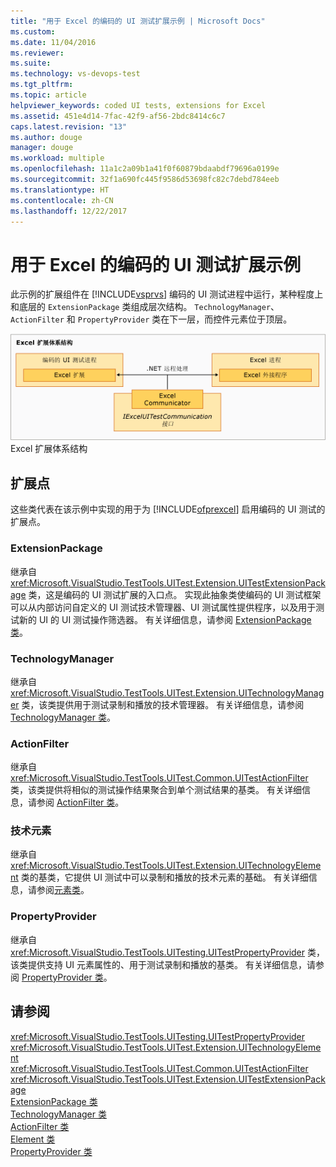 ```yaml
---
title: "用于 Excel 的编码的 UI 测试扩展示例 | Microsoft Docs"
ms.custom: 
ms.date: 11/04/2016
ms.reviewer: 
ms.suite: 
ms.technology: vs-devops-test
ms.tgt_pltfrm: 
ms.topic: article
helpviewer_keywords: coded UI tests, extensions for Excel
ms.assetid: 451e4d14-7fac-42f9-af56-2bdc8414c6c7
caps.latest.revision: "13"
ms.author: douge
manager: douge
ms.workload: multiple
ms.openlocfilehash: 11a1c2a09b1a41f0f60879bdaabdf79696a0199e
ms.sourcegitcommit: 32f1a690fc445f9586d53698fc82c7debd784eeb
ms.translationtype: HT
ms.contentlocale: zh-CN
ms.lasthandoff: 12/22/2017
---
```

# <a name="sample-coded-ui-test-extension-for-excel"></a>用于 Excel 的编码的 UI 测试扩展示例
此示例的扩展组件在 [!INCLUDE[vsprvs](../code-quality/includes/vsprvs_md.md)] 编码的 UI 测试进程中运行，某种程度上和底层的 `ExtensionPackage` 类组成层次结构。 `TechnologyManager`、`ActionFilter` 和 `PropertyProvider` 类在下一层，而控件元素位于顶层。  
  
 ![Excel 测试扩展体系结构](../test/media/excel_extarch.png "Excel_ExtArch")  
Excel 扩展体系结构  
  
## <a name="extension-points"></a>扩展点  
 这些类代表在该示例中实现的用于为 [!INCLUDE[ofprexcel](../test/includes/ofprexcel_md.md)] 启用编码的 UI 测试的扩展点。  
  
### <a name="extensionpackage"></a>ExtensionPackage  
 继承自 <xref:Microsoft.VisualStudio.TestTools.UITest.Extension.UITestExtensionPackage> 类，这是编码的 UI 测试扩展的入口点。 实现此抽象类使编码的 UI 测试框架可以从内部访问自定义的 UI 测试技术管理器、UI 测试属性提供程序，以及用于测试新的 UI 的 UI 测试操作筛选器。 有关详细信息，请参阅 [ExtensionPackage 类](../test/sample-excel-extension-extensionpackage-class.md)。  
  
### <a name="technologymanager"></a>TechnologyManager  
 继承自 <xref:Microsoft.VisualStudio.TestTools.UITest.Extension.UITechnologyManager> 类，该类提供用于测试录制和播放的技术管理器。 有关详细信息，请参阅 [TechnologyManager 类](../test/sample-excel-extension-technologymanager-class.md)。  
  
### <a name="actionfilter"></a>ActionFilter  
 继承自 <xref:Microsoft.VisualStudio.TestTools.UITest.Common.UITestActionFilter> 类，该类提供将相似的测试操作结果聚合到单个测试结果的基类。 有关详细信息，请参阅 [ActionFilter 类](../test/sample-excel-extension-actionfilter-class.md)。  
  
### <a name="technology-elements"></a>技术元素  
 继承自 <xref:Microsoft.VisualStudio.TestTools.UITest.Extension.UITechnologyElement> 类的基类，它提供 UI 测试中可以录制和播放的技术元素的基础。 有关详细信息，请参阅[元素类](../test/sample-excel-extension-element-classes.md)。  
  
### <a name="propertyprovider"></a>PropertyProvider  
 继承自 <xref:Microsoft.VisualStudio.TestTools.UITesting.UITestPropertyProvider> 类，该类提供支持 UI 元素属性的、用于测试录制和播放的基类。 有关详细信息，请参阅 [PropertyProvider 类](../test/sample-excel-extension-propertyprovider-class.md)。  
  
## <a name="see-also"></a>请参阅  
 <xref:Microsoft.VisualStudio.TestTools.UITesting.UITestPropertyProvider>   
 <xref:Microsoft.VisualStudio.TestTools.UITest.Extension.UITechnologyElement>   
 <xref:Microsoft.VisualStudio.TestTools.UITest.Common.UITestActionFilter>   
 <xref:Microsoft.VisualStudio.TestTools.UITest.Extension.UITestExtensionPackage>   
 [ExtensionPackage 类](../test/sample-excel-extension-extensionpackage-class.md)   
 [TechnologyManager 类](../test/sample-excel-extension-technologymanager-class.md)   
 [ActionFilter 类](../test/sample-excel-extension-actionfilter-class.md)   
 [Element 类](../test/sample-excel-extension-element-classes.md)   
 [PropertyProvider 类](../test/sample-excel-extension-propertyprovider-class.md)
